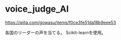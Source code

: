 # voice_judge_AI
https://qiita.com/gowasu/items/f0ce3fe51da18b9eee53

各国のリーダーの声を当てる。
Scikit-learnを使用。
